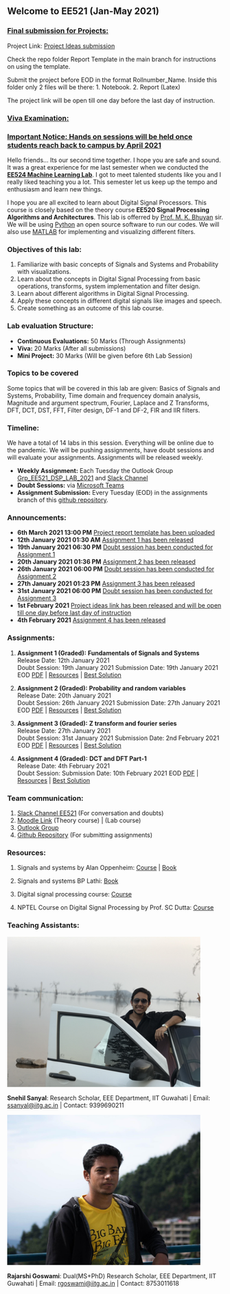 ## Welcome to EE521 (Jan-May 2021)

### [Final submission for Projects: ]()
Project Link: [Project Ideas submission](https://docs.google.com/spreadsheets/d/1wK2ynd37MGDa6IXs-7v_CdOfowrX1CTY9RXMSIWwNNs/edit?usp=drivesdk)

Check the repo folder Report Template in the main branch for instructions on using the template. 

Submit the project before EOD in the format Rollnumber_Name. Inside this folder only 2 files will be there: 1. Notebook. 2. Report (Latex)

The project link will be open till one day before the last day of instruction. 
### [Viva Examination:]()
### [Important Notice: Hands on sessions will be held once students reach back to campus by April 2021]()

Hello friends... Its our second time together. I hope you are safe and sound. It was a great experience for me last semester when we conducted the **[EE524 Machine Learning Lab](https://snehilsanyal.github.io/EE524/)**. I got to meet talented students like you and I really liked teaching you a lot. This semester let us keep up the tempo and enthusiasm and learn new things.

I hope you are all excited to learn about Digital Signal Processors. This course is closely based on the theory course **EE520 Signal Processing Algorithms and Architectures**. This lab is offerred by [Prof. M. K. Bhuyan](https://www.iitg.ac.in/mkb/) sir. We will be using [Python](https://www.python.org/) an open source software to run our codes. We will also use [MATLAB](https://www.mathworks.com/products/matlab.html) for implementing and visualizing different filters.

### Objectives of this lab:

1. Familiarize with basic concepts of Signals and Systems and Probability with visualizations.
2. Learn about the concepts in Digital Signal Processing from basic operations, transforms, system implementation and filter design. 
3. Learn about different algorithms in Digital Signal Processing.
4. Apply these concepts in different digital signals like images and speech.
5. Create something as an outcome of this lab course.

### Lab evaluation Structure:

- **Continuous Evaluations:** 50 Marks (Through Assignments)
- **Viva:** 20 Marks (After all submissions)
- **Mini Project:** 30 Marks (Will be given before 6th Lab Session)


### Topics to be covered

Some topics that will be covered in this lab are given: Basics of Signals and Systems, Probability, Time domain and frequencey domain analysis, Magnitude and argument spectrum, Fourier, Laplace and Z Transforms, DFT, DCT, DST, FFT, Filter design, DF-1 and DF-2, FIR and IIR filters.


### Timeline:

We have a total of 14 labs in this session. Everything will be online due to the pandemic. We will be pushing assignments, have doubt sessions and will evaluate your assignments. Assignments will be released weekly. 


- **Weekly Assignment:** Each Tuesday the Outlook Group [Grp_EE521_DSP_LAB_2021](https://outlook.office365.com/mail/group/iitg.ac.in/grp_ee521_dsp_lab_2021/) and [Slack Channel](https://app.slack.com/client/T01JYPT5HU0/C01JMHKHK1P)
- **Doubt Sessions:** via [Microsoft Teams](https://teams.microsoft.com/l/team/19%3a06d8c3d4781244cbb0e3895a146913bd%40thread.tacv2/conversations?groupId=2ca7a7bf-9134-4d1d-88bb-4a0dc2f445c2&tenantId=850aa78d-94e1-4bc6-9cf3-8c11b530701c)
- **Assignment Submission:** Every Tuesday (EOD) in the assignments branch of this [github repository](https://github.com/snehilsanyal/EE521/tree/assignments).

### Announcements:
- **6th March 2021 13:00 PM** [Project report template has been uploaded]()
- **12th January 2021 01:30 AM** [Assignment 1 has been released](Assignments/Assignment1/Assignment1.pdf)
- **19th January 2021 06:30 PM** [Doubt session has been conducted for Assignment 1]()
- **20th January 2021 01:36 PM**  [Assignment 2 has been released](Assignments/Assignment2/Assignment2.pdf)
- **26th January 2021 06:00 PM** [Doubt session has been conducted for Assignment 2]()
- **27th January 2021 01:23 PM** [Assignment 3 has been released](Assignments/Assignment3/Assignment3.pdf)
- **31st January 2021 06:00 PM** [Doubt session has been conducted for Assignment 3]()
- **1st February 2021** [Project ideas link has been released and will be open till one day before last day of instruction](https://docs.google.com/spreadsheets/d/1wK2ynd37MGDa6IXs-7v_CdOfowrX1CTY9RXMSIWwNNs/edit?usp=drivesdk)
- **4th February 2021** [Assignment 4 has been released](Assignments/Assignment4/Assignment4.pdf)


### Assignments:

1. **Assignment 1 (Graded):**
**Fundamentals of Signals and Systems**  
Release Date: 12th January 2021  
Doubt Session: 19th January 2021
Submission Date: 19th January 2021  EOD
[PDF](Assignments/Assignment1/Assignment1.pdf) | [Resources]() | [Best Solution]()

2. **Assignment 2 (Graded):**
**Probability and random variables**  
Release Date: 20th January 2021  
Doubt Session: 26th January 2021
Submission Date: 27th January 2021 EOD
[PDF](Assignments/Assignment2/Assignment2.pdf) | [Resources]() | [Best Solution]()

3. **Assignment 3 (Graded):**
**Z transform and fourier series**  
Release Date: 27th January 2021  
Doubt Session: 31st January 2021
Submission Date: 2nd February 2021  EOD
[PDF](Assignments/Assignment3/Assignment3.pdf) | [Resources]() | [Best Solution]()

4. **Assignment 4 (Graded):**
**DCT and DFT Part-1**  
Release Date: 4th February 2021  
Doubt Session:
Submission Date: 10th February 2021  EOD
[PDF](Assignments/Assignment4/Assignment4.pdf) | [Resources]() | [Best Solution]()



### Team communication:

1. [Slack Channel EE521](https://app.slack.com/client/T01JYPT5HU0/C01JMHKHK1P) (For conversation and doubts)
2. [Moodle Link]() 
[]() (Theory course) | []() (Lab course)
3. [Outlook Group](https://outlook.office365.com/mail/group/iitg.ac.in/grp_ee521_dsp_lab_2021/)
4. [Github Repository](https://github.com/snehilsanyal/EE521/tree/assignments) (For submitting assignments)

### Resources:

1. Signals and systems by Alan Oppenheim:
[Course](https://ocw.mit.edu/resources/res-6-007-signals-and-systems-spring-2011/) | [Book](https://eee.guc.edu.eg/Courses/Communications/COMM401%20Signal%20&%20System%20Theory/Alan%20V.%20Oppenheim,%20Alan%20S.%20Willsky,%20with%20S.%20Hamid-Signals%20and%20Systems-Prentice%20Hall%20(1996).pdf)

2. Signals and systems BP Lathi:
[Book](http://galia.fc.uaslp.mx/~mlr/Lathi1.pdf)

3. Digital signal processing course:
[Course](https://ocw.mit.edu/resources/res-6-008-digital-signal-processing-spring-2011/study-materials/)

4. NPTEL Course on Digital Signal Processing by Prof. SC Dutta:
[Course](https://www.youtube.com/watch?v=6dFnpz_AEyA&list=PL9567DFCA3A66F299)

### Teaching Assistants:

<img src="https://raw.githubusercontent.com/snehilsanyal/poem/master/IMG_0283.JPG" alt="Snehil Sanyal" width="450" height="350">

**Snehil Sanyal**:
Research Scholar,
EEE Department, IIT Guwahati |
Email: ssanyal@iitg.ac.in |
Contact: 9399690211 

<img src="https://raw.githubusercontent.com/snehilsanyal/poem/master/WhatsApp%20Image%202021-01-13%20at%203.05.25%20PM.jpeg" alt="Rajarshi Goswami" width="450" height="350">

**Rajarshi Goswami**:
Dual(MS+PhD) Research Scholar,
EEE Department, IIT Guwahati |
Email: rgoswami@iitg.ac.in |
Contact: 8753011618 
